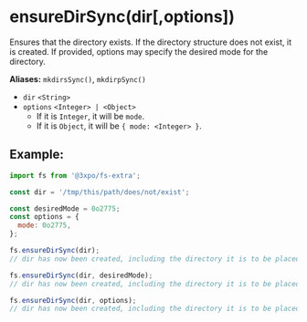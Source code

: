 # ensureDirSync(dir[,options])

Ensures that the directory exists. If the directory structure does not exist, it is created. If provided, options may specify the desired mode for the directory.

**Aliases:** `mkdirsSync()`, `mkdirpSync()`

- `dir` `<String>`
- `options` `<Integer> | <Object>`
  - If it is `Integer`, it will be `mode`.
  - If it is `Object`, it will be `{ mode: <Integer> }`.

## Example:

```js
import fs from '@3xpo/fs-extra';

const dir = '/tmp/this/path/does/not/exist';

const desiredMode = 0o2775;
const options = {
  mode: 0o2775,
};

fs.ensureDirSync(dir);
// dir has now been created, including the directory it is to be placed in

fs.ensureDirSync(dir, desiredMode);
// dir has now been created, including the directory it is to be placed in with permission 0o2775

fs.ensureDirSync(dir, options);
// dir has now been created, including the directory it is to be placed in with permission 0o2775
```
